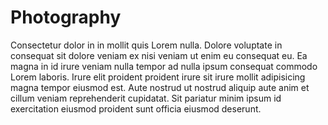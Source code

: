 # Photography

Consectetur dolor in in mollit quis Lorem nulla. Dolore voluptate in consequat sit dolore veniam ex nisi veniam ut enim eu consequat eu. Ea magna in id irure veniam nulla tempor ad nulla ipsum consequat commodo Lorem laboris. Irure elit proident proident irure sit irure mollit adipisicing magna tempor eiusmod est. Aute nostrud ut nostrud aliquip aute anim et cillum veniam reprehenderit cupidatat. Sit pariatur minim ipsum id exercitation eiusmod proident sunt officia eiusmod deserunt.
